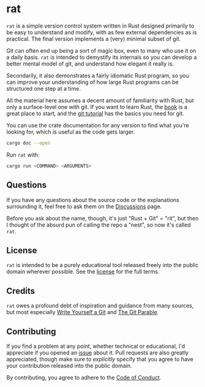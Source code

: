 # rat

`rat` is a simple version control system written in Rust designed primarily
to be easy to understand and modify, with as few external dependencies as is
practical. The final version implements a (very) minimal subset of git.

Git can often end up being a sort of magic box, even to many who use it on a
daily basis. `rat` is intended to demystify its internals so you can develop a
better mental model of git, and understand how elegant it really is.

Secondarily, it also demonstrates a fairly idiomatic Rust program, so you can
improve your understanding of how large Rust programs can be structured one step
at a time.

All the material here assumes a decent amount of familiarity with Rust,
but only a surface-level one with git. If you want to learn Rust, the
[book](https://doc.rust-lang.org/book/) is a great place to start, and the [git
tutorial](https://git-scm.com/docs/gittutorial) has the basics you need for git.

You can use the crate documentation for any version to find what you're
looking for, which is useful as the code gets larger.

```sh
cargo doc --open
```

Run `rat` with:

```sh
cargo run <COMMAND> <ARGUMENTS>
```

## Questions

If you have any questions about the source code or the
explanations surrounding it, feel free to ask them on the
[Discussions](https://github.com/naiveai/rat/discussions) page.

Before you ask about the name, though, it's just "Rust + Git" = "rit", but then
I thought of the absurd pun of calling the repo a "nest", so now it's called
`rat`.

## License

`rat` is intended to be a purely educational tool released freely into the
public domain wherever possible. See the [license](LICENSE) for the full
terms.

## Credits

`rat` owes a profound debt of inspiration and guidance from many sources, but
most especially [Write Yourself a Git](https://wyag.thb.lt/) and [The Git
Parable](https://tom.preston-werner.com/2009/05/19/the-git-parable.html).

## Contributing

If you find a problem at any point, whether technical or educational, I'd
appreciate if you opened an [issue](https://github.com/naiveai/rat/issues/new)
about it. Pull requests are also greatly appreciated, though make sure to
*explicitly* specify that you agree to have your contribution released into the
public domain.

By contributing, you agree to adhere to the
[Code of Conduct](CODE_OF_CONDUCT.md).
